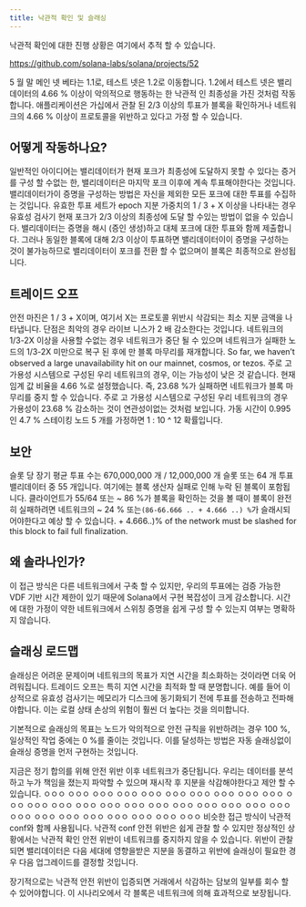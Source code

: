 ```yaml
---
title: 낙관적 확인 및 슬래싱
---
```


낙관적 확인에 대한 진행 상황은 여기에서 추적 할 수 있습니다.

https://github.com/solana-labs/solana/projects/52

5 월 말 메인 넷 베타는 1.1로, 테스트 넷은 1.2로 이동합니다. 1.2에서 테스트 넷은 밸리데이터의 4.66 % 이상이 악의적으로 행동하는 한 낙관적 인 최종성을 가진 것처럼 작동합니다. 애플리케이션은 가십에서 관찰 된 2/3 이상의 투표가 블록을 확인하거나 네트워크의 4.66 % 이상이 프로토콜을 위반하고 있다고 가정 할 수 있습니다.

## 어떻게 작동하나요?

일반적인 아이디어는 밸리데이터가 현재 포크가 최종성에 도달하지 못할 수 있다는 증거를 구성 할 수없는 한, 밸리데이터은 마지막 포크 이후에 계속 투표해야한다는 것입니다. 밸리데이터가이 증명을 구성하는 방법은 자신을 제외한 모든 포크에 대한 투표를 수집하는 것입니다. 유효한 투표 세트가 epoch 지분 가중치의 1 / 3 + X 이상을 나타내는 경우 유효성 검사기 현재 포크가 2/3 이상의 최종성에 도달 할 수있는 방법이 없을 수 있습니다. 밸리데이터는 증명을 해시 (증인 생성)하고 대체 포크에 대한 투표와 함께 제출합니다. 그러나 동일한 블록에 대해 2/3 이상이 투표하면 밸리데이터이이 증명을 구성하는 것이 불가능하므로 밸리데이터이 포크를 전환 할 수 없으며이 블록은 최종적으로 완성됩니다.

## 트레이드 오프

안전 마진은 1 / 3 + X이며, 여기서 X는 프로토콜 위반시 삭감되는 최소 지분 금액을 나타냅니다. 단점은 최악의 경우 라이브 니스가 2 배 감소한다는 것입니다. 네트워크의 1/3-2X 이상을 사용할 수없는 경우 네트워크가 중단 될 수 있으며 네트워크가 실패한 노드의 1/3-2X 미만으로 복구 된 후에 만 ​​블록 마무리를 재개합니다. So far, we haven’t observed a large unavailability hit on our mainnet, cosmos, or tezos. 주로 고 가용성 시스템으로 구성된 우리 네트워크의 경우, 이는 가능성이 낮은 것 같습니다. 현재 임계 값 비율을 4.66 %로 설정했습니다. 즉, 23.68 %가 실패하면 네트워크가 블록 마무리를 중지 할 수 있습니다. 주로 고 가용성 시스템으로 구성된 우리 네트워크의 경우 가용성이 23.68 % 감소하는 것이 연관성이없는 것처럼 보입니다. 가동 시간이 0.995 인 4.7 % 스테이킹 노드 5 개를 가정하면 1 : 10 ^ 12 확률입니다.

## 보안

슬롯 당 장기 평균 투표 수는 670,000,000 개 / 12,000,000 개 슬롯 또는 64 개 투표 밸리데이터 중 55 개입니다. 여기에는 블록 생산자 실패로 인해 누락 된 블록이 포함됩니다. 클라이언트가 55/64 또는 ~ 86 %가 블록을 확인하는 것을 볼 때이 블록이 완전히 실패하려면 네트워크의 ~ 24 % 또는`(86-66.666 .. + 4.666 ..) %`가 슬래시되어야한다고 예상 할 수 있습니다. + 4.666..)%</code> of the network must be slashed for this block to fail full finalization.

## 왜 솔라나인가?

이 접근 방식은 다른 네트워크에서 구축 할 수 있지만, 우리의 투표에는 검증 가능한 VDF 기반 시간 제한이 있기 때문에 Solana에서 구현 복잡성이 크게 감소합니다. 시간에 대한 가정이 약한 네트워크에서 스위칭 증명을 쉽게 구성 할 수 있는지 여부는 명확하지 않습니다.

## 슬래싱 로드맵

슬래싱은 어려운 문제이며 네트워크의 목표가 지연 시간을 최소화하는 것이라면 더욱 어려워집니다. 트레이드 오프는 특히 지연 시간을 최적화 할 때 분명합니다. 예를 들어 이상적으로 유효성 검사기는 메모리가 디스크에 동기화되기 전에 투표를 전송하고 전파해야합니다. 이는 로컬 상태 손상의 위험이 훨씬 더 높다는 것을 의미합니다.

기본적으로 슬래싱의 목표는 노드가 악의적으로 안전 규칙을 위반하려는 경우 100 %, 일상적인 작업 중에는 0 %를 줄이는 것입니다. 이를 달성하는 방법은 자동 슬래싱없이 슬래싱 증명을 먼저 구현하는 것입니다.

지금은 정기 합의를 위해 안전 위반 이후 네트워크가 중단됩니다. 우리는 데이터를 분석하고 누가 책임을 졌는지 파악할 수 있으며 재시작 후 지분을 삭감해야한다고 제안 할 수 있습니다. ㅇㅇㅇ ㅇㅇㅇ ㅇㅇㅇ ㅇㅇㅇ ㅇㅇㅇ ㅇㅇㅇ ㅇㅇㅇ ㅇㅇㅇ ㅇㅇㅇ ㅇㅇㅇ ㅇㅇㅇ ㅇㅇㅇ ㅇㅇㅇ ㅇㅇㅇ ㅇㅇㅇ ㅇㅇㅇ ㅇㅇㅇ ㅇㅇㅇ ㅇㅇㅇ ㅇㅇㅇ ㅇㅇㅇ ㅇㅇㅇ ㅇㅇㅇ ㅇㅇㅇ ㅇㅇㅇ ㅇㅇㅇ ㅇㅇㅇ ㅇㅇㅇ ㅇㅇㅇ ㅇㅇㅇ 비슷한 접근 방식이 낙관적 conf와 함께 사용됩니다. 낙관적 conf 안전 위반은 쉽게 관찰 할 수 있지만 정상적인 상황에서는 낙관적 확인 안전 위반이 네트워크를 중지하지 않을 수 있습니다. 위반이 관찰되면 밸리데이터은 다음 세대에 영향을받은 지분을 동결하고 위반에 슬래싱이 필요한 경우 다음 업그레이드를 결정할 것입니다.

장기적으로는 낙관적 안전 위반이 입증되면 거래에서 삭감하는 담보의 일부를 회수 할 수 있어야합니다. 이 시나리오에서 각 블록은 네트워크에 의해 효과적으로 보장됩니다.
